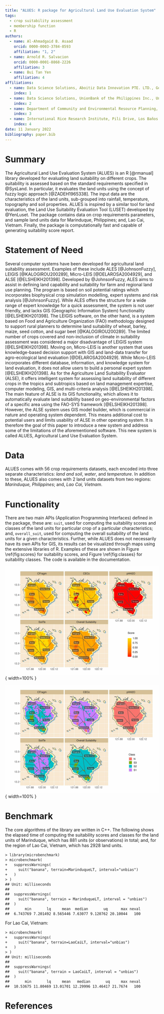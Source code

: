 ```yaml
---
title: "ALUES: R package for Agricultural Land Use Evaluation System"
tags:
  - crop suitability assessment
  - membership function
  - R
authors:
  - name: Al-Ahmadgaid B. Asaad
    orcid: 0000-0003-3784-8593
    affiliation: "1, 2"
  - name: Arnold R. Salvacion
    orcid: 0000-0001-8868-2226
    affiliation: 3
  - name: Bui Tan Yen
    affiliation: 4
affiliations:
  - name: Data Science Solutions, Aboitiz Data Innovation PTE. LTD., Goldbell Towers, 47 Scotts Road, Singapore City, 228233, Singapore
    index: 1
  - name: Data Science Solutions, UnionBank of the Philippines Inc., UnionBank Plaza Bldg, Meralco Avenue, Pasig City, 1605, Philippines
    index: 2
  - name: Department of Community and Environmental Resource Planning, College of Human Ecology, University of the Philippines Los Baños, Los Baños 4031, Laguna, Philippines
    index: 3
  - name: International Rice Research Institute, Pili Drive, Los Baños 4031, Laguna, Philippines
    index: 4
date: 11 January 2022
bibliography: paper.bib
---
```


# Summary

The Agricultural Land Use Evaluation System (ALUES) is an R [@rmanual] library developed for evaluating land suitability on different crops. The suitability is assessed based on the 
standard requirements specified in @SysLand. In particular, it evaluates
the land units using the concept of fuzzy logic approach [@ZADEH1965338]. The input data are the 
characteristics of the land units, sub-grouped into rainfall, temperature, 
topography and soil properties. ALUES is inspired by a similar tool for land 
evaluation, the Land Use Suitability Evaluation Tool (LUSET) developed by @YenLuset. The package contains data on crop requirements parameters, and sample land units data 
for Marinduque, Philippines; and, Lao Cai, Vietnam. Finally, the package is 
computationally fast and capable of generating suitability score report.

# Statement of Need
Several computer systems have been developed for agricultural land suitability assessment. Examples of these include ALES [@JohnsonFuzzy], LEIGIS [@KALOGIROU200289], Micro-LEIS [@DELAROSA2004929], and ALSE [@ELSHEIKH201398]. Developed by @JohnsonFuzzy, ALES aims to assist in defining land capability and suitability for farm and regional land use planning. The program is based on soil potential ratings which incorporates biophysical crop simulation modelling, expert systems and risk analysis [@JohnsonFuzzy]. While ALES offers the structure for a wide range of expert knowledge for a quick assessment, the system is not user friendly, and lacks GIS (Geographic Information System) functionality [@ELSHEIKH201398]. The LEIGIS software, on the other hand, is a system based on Food and Agriculture Organization (FAO) methodology designed to support rural planners to determine land suitability of wheat, barley, maize, seed cotton, and sugar beet [@KALOGIROU200289]. The limited number of crops covered and non-inclusion of climate in suitability assessment was considered a major disadvantage of LEIGIS system [@ELSHEIKH201398]. Moving on, Micro-LEIS is another system that uses knowledge-based decision support with GIS and land-data transfer for agro-ecological land evaluation [@DELAROSA2004929]. While Micro-LEIS incorporates different database, information, and knowledge system for land evaluation, it does not allow users to build a personal expert system [@ELSHEIKH201398]. As for the Agriculture Land Suitability Evaluator (ALSE), it offers intelligent system for assessing land suitability of different crops in the tropics and subtropics based on land management expertise, computer modeling, GIS, and multi-criteria analysis [@ELSHEIKH201398]. The main feature of ALSE is its GIS functionality, which allows it to automatically evaluate land suitability based on geo-environmental factors of a specific area using the FAO-SYS framework [@ELSHEIKH201398]. However, the ALSE system uses GIS model builder, which is commercial in nature and operating system dependent. This means additional cost to potential users and limits usability of ALSE in other operating system. It is therefore the goal of this paper to introduce a new system and address some of the limitations of the aforementioned software. This new system is called ALUES, Agricultural Land Use Evaluation System. 

# Data
ALUES comes with 56 crop requirements datasets, each encoded into three separate characteristics: *land and soil*, *water*, and *temperature*. In addition to these, ALUES also comes with 2 land units datasets from two regions: *Marinduque, Philippines*; and, *Lao Cai, Vietnam*.

# Functionality
There  are  two  main  APIs  (Application  Programming Interfaces) defined in the package, these are: `suit`, used for computing the suitability scores and classes of the land units for particular crop of a particular characteristics; and, `overall_suit`, used for computing the overall suitability of the land units for a given characteristics. Further, while ALUES does not necessarily have its own APIs for GIS, its results can be visualized through maps using the extensive libraries of R. Examples of these are shown in Figure \ref{fig:scores} for suitability scores, and Figure \ref{fig:classes} for suitability classes. The code is available in the documentation.

![Soil suitability scores of the land units of Marinduque, Philippines for farming banana. \label{fig:scores}](scores.jpg){ width=100% }

![Soil suitability classes (N - not suitable, S3 - marginally suitable, S2 - suitable, S1 - highly suitable) of the land units of Marinduque, Philippines  for farming banana. \label{fig:classes}](classes.jpg){ width=100% }

# Benchmark
The core algorithms of the library are written in C++. The following shows the elapsed time of computing the suitability scores and classes for the land units of Marinduque, which has 881 units (or observations) in total; and, for the region of Lao Cai, Vietnam, which has 2928 land units.
```{r}
> library(microbenchmark)
> microbenchmark(
+   suppressWarnings(
+     suit("banana", terrain=MarinduqueLT, interval="unbias")
+   )
> )
## Unit: milliseconds
##                                                                           
##  suppressWarnings(
##    suit("banana", terrain = MarinduqueLT, interval = "unbias")
##  )
##       min       lq     mean  median       uq      max neval
##  6.743769 7.201492 8.565446 7.63077 9.120762 20.10044   100
```
For Lao Cai, Vietnam:
```{r}
> microbenchmark(
+   suppressWarnings(
+     suit("banana", terrain=LaoCaiLT, interval="unbias")
+   )
> )
## Unit: milliseconds
##                                                                       
##  suppressWarnings(
##    suit("banana", terrain = LaoCaiLT, interval = "unbias")
##  )
##       min       lq     mean   median       uq     max neval
##  10.53675 11.80469 13.01701 12.29996 13.46417 21.7674   100
```

# References
